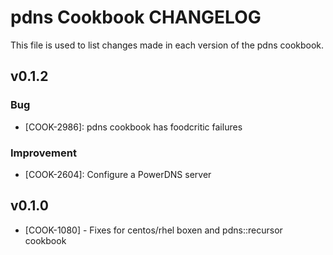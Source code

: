 pdns Cookbook CHANGELOG
=======================
This file is used to list changes made in each version of the pdns cookbook.

v0.1.2
------
### Bug
- [COOK-2986]: pdns cookbook has foodcritic failures

### Improvement
- [COOK-2604]: Configure a PowerDNS server

v0.1.0
------
- [COOK-1080] - Fixes for centos/rhel boxen and pdns::recursor cookbook
